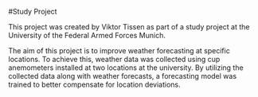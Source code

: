 #Study Project

This project was created by Viktor Tissen as part of a study project at the University of the Federal Armed Forces Munich.

The aim of this project is to improve weather forecasting at specific locations. To achieve this, weather data was collected using cup anemometers installed at two locations at the university.
By utilizing the collected data along with weather forecasts, a forecasting model was trained to better compensate for location deviations.







